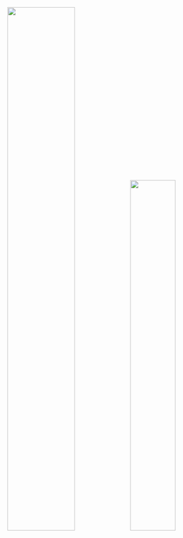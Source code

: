 <img align="" width="55%" src="https://github-readme-stats-fork-alpha.vercel.app/api?username=nemo-shen&hide_title=true&hide_border=true&line_height=22&text_color=33a06f&title_color=33a06f" /><img align="" width="45%" src="https://github-readme-stats-fork-alpha.vercel.app/api/top-langs/?username=nemo-shen&hide_title=true&hide_border=true&layout=compact" />
